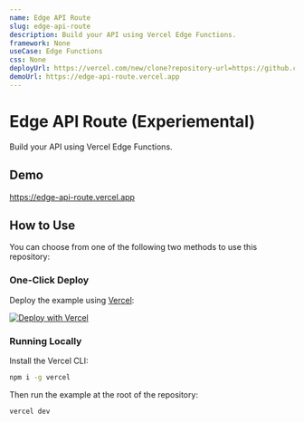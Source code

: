 ```yaml
---
name: Edge API Route
slug: edge-api-route
description: Build your API using Vercel Edge Functions.
framework: None
useCase: Edge Functions
css: None
deployUrl: https://vercel.com/new/clone?repository-url=https://github.com/vercel/examples/tree/main/edge-api-routes/hello-world&project-name=edge-api-route&repository-name=edge-api-route
demoUrl: https://edge-api-route.vercel.app
---
```


# Edge API Route (Experiemental)

Build your API using Vercel Edge Functions.

## Demo

https://edge-api-route.vercel.app

## How to Use

You can choose from one of the following two methods to use this repository:

### One-Click Deploy

Deploy the example using [Vercel](https://vercel.com?utm_source=github&utm_medium=readme&utm_campaign=vercel-examples):

[![Deploy with Vercel](https://vercel.com/button)](https://vercel.com/new/git/external?repository-url=https://github.com/vercel/examples/tree/main/edge-api-routes/hello-world&project-name=edge-api-route&repository-name=edge-api-route)

### Running Locally

Install the Vercel CLI:

```bash
npm i -g vercel
```

Then run the example at the root of the repository:

```bash
vercel dev
```

